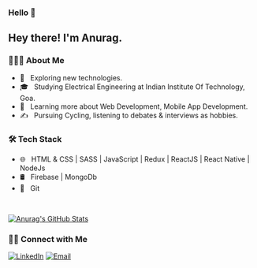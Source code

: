 ### Hello 👋

<h2> Hey there! I'm Anurag.</h2>

<h3> 👨🏻‍💻 About Me </h3>



- 🤔 &nbsp; Exploring new technologies.
- 🎓 &nbsp; Studying Electrical Engineering  at Indian Institute Of Technology, Goa.
- 🌱 &nbsp; Learning more about  Web Development,  Mobile App Development.
- ✍️ &nbsp; Pursuing Cycling, listening to debates & interviews as hobbies.

<h3>🛠 Tech Stack</h3>

- 🌐 &nbsp; HTML & CSS | SASS | JavaScript | Redux | ReactJS | React Native | NodeJs
- 🛢 &nbsp; Firebase | MongoDb
- 🔧 &nbsp; Git 


<br/>

[![Anurag's GitHub Stats](https://github-readme-stats.vercel.app/api?username=anuragrao42&show_icons=true)](https://github.com/anuragrao42)

<h3> 🤝🏻 Connect with Me </h3>

<p align="center">

<a href="https://www.linkedin.com/in/anurag-anurag-6421621aa/"><img alt="LinkedIn" src="https://img.shields.io/badge/LinkedIn-Anurag-blue?style=flat-square&logo=linkedin"></a>
<a href="mailto:anurag.18003@iitgoa.ac.in"><img alt="Email" src="https://img.shields.io/badge/Email-anurag.18003@iitgoa.ac.in-blue?style=flat-square&logo=gmail"></a>
</p>



<!--
**anuragrao42/anuragrao42** is a ✨ _special_ ✨ repository because its `README.md` (this file) appears on your GitHub profile.

